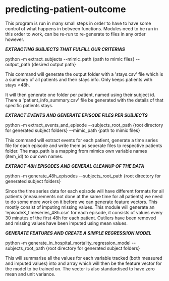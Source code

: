 # predicting-patient-outcome


This program is run in many small steps in order to have to have some control of what happens in between functions.
Modules need to be run in this order to work, can be re-run to re-generate to files in any order however. 

*****EXTRACTING SUBJECTS THAT FULFILL OUR CRITERIAS*****

python -m extract_subjects --mimic_path {path to mimic files} --output_path {desired output path}

This command will generate the output folder with a 'stays.csv' file which is a summary of all patients and their stays info.
Only keeps patients with stays >48h. 

It will then generate one folder per patient, named using their subject id. There a 'patient_info_summary.csv' file be
generated with the details of that specific patients stays.


*****EXTRACT EVENTS AND GENERATE EPISODE FILES PER SUBJECTS*****

python -m extract_events_and_episode --subjects_root_path {root directory for generated subject folders} --mimic_path {path to mimic files}

This command will extract events for each patient, generate a time series file for each episode and write them as seperate
files to respective patients folder. The map_path is a mapping from mimics own variable names (item_id) to our own names.



*****EXTRACT 48H EPISODES AND GENERAL CLEANUP OF THE DATA*****

python -m generate_48h_episodes --subjects_root_path {root directory for generated subject folders}

Since the time series data for each episode will have different formats for all patients (measurements not done at the same time
for all patients) we need to do some more work on it before we can generate feature vectors. This mostly consist of imputing
missing values. This module will generate an 'episodeX_timeseries_48h.csv' for each episode, it consists of values every 30 minutes
of the first 48h for each patient. Outliers have been removed and missing values have been imputed using mean values.


*****GENERATE FEATURES AND CREATE A SIMPLE REGRESSIION MODEL*****

python -m generate_in_hospital_mortality_regression_model --subjects_root_path {root directory for generated subject folders}

This will summarise all the values for each variable tracked (both measured and imputed values) into and array which will then be the feature vector for the model to be trained on.
The vector is also standardised to have zero mean and unit variance. 